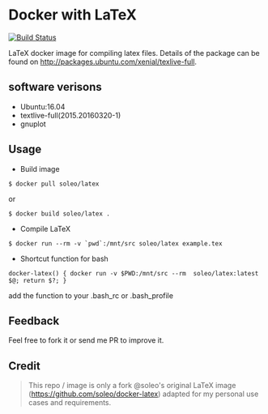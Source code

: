 # Docker with LaTeX
[![Build Status](https://travis-ci.org/soleo/docker-latex.svg?branch=master)](https://travis-ci.org/soleo/docker-latex)

LaTeX docker image for compiling latex files. Details of the package can be found on http://packages.ubuntu.com/xenial/texlive-full.

## software verisons

* Ubuntu:16.04
* textlive-full(2015.20160320-1)
* gnuplot

## Usage

- Build image

```shell
$ docker pull soleo/latex
``` 

or 

```shell
$ docker build soleo/latex . 
```

- Compile LaTeX

```shell
$ docker run --rm -v `pwd`:/mnt/src soleo/latex example.tex 
```

- Shortcut function for bash

```shell
docker-latex() { docker run -v $PWD:/mnt/src --rm  soleo/latex:latest $@; return $?; }
```

add the function to your .bash_rc or .bash_profile

## Feedback

Feel free to fork it or send me PR to improve it.

## Credit
> This repo / image is only a fork @soleo's original LaTeX image (https://github.com/soleo/docker-latex) adapted for my personal use cases and requirements.


